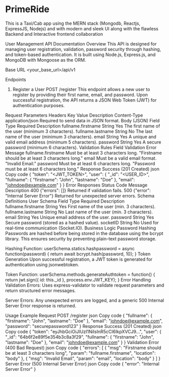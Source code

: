 # PrimeRide
This is a Taxi/Cab app using the MERN stack (Mongodb, Reactjs, ExpressJS, Nodejs) and with modern and sleek UI along with the flawless Backend and  Interactive frontend collaboration



User Management API Documentation
Overview
This API is designed for managing user registration, validation, password security through hashing, and token-based authentication. It is built using Node.js, Express.js, and MongoDB with Mongoose as the ORM.

Base URL
<your_base_url>/api/v1

Endpoints
1. Register a User
POST /register
This endpoint allows a new user to register by providing their first name, email, and password. Upon successful registration, the API returns a JSON Web Token (JWT) for authentication purposes.

Request Parameters
Headers
Key	Value	Description
Content-Type	application/json	Required to send data in JSON format.
Body (JSON)
Field	Type	Required	Description
fullname.firstname	String	Yes	The first name of the user (minimum 3 characters).
fullname.lastname	String	No	The last name of the user (minimum 3 characters).
email	String	Yes	A unique and valid email address (minimum 5 characters).
password	String	Yes	A secure password (minimum 6 characters).
Validation Rules
Field	Validation	Error Message
fullname.firstname	Must be at least 3 characters long.	"Firstname should be at least 3 characters long."
email	Must be a valid email format.	"Invalid Email."
password	Must be at least 6 characters long.	"Password must be at least 6 characters long."
Response
Success (201 Created)
json
Copy code
{
    "token": "<JWT_TOKEN>",
    "user": {
        "_id": "<USER_ID>",
        "fullname": {
            "firstname": "John",
            "lastname": "Doe"
        },
        "email": "johndoe@example.com"
    }
}
Error Responses
Status Code	Message	Description
400	{"errors": [<validation errors>]}	Returned if validation fails.
500	{"error": "Internal Server Error"}	Returned for unexpected server errors.
Schema Definitions
User Schema
Field	Type	Required	Description
fullname.firstname	String	Yes	First name of the user (min. 3 characters).
fullname.lastname	String	No	Last name of the user (min. 3 characters).
email	String	Yes	Unique email address of the user.
password	String	Yes	Secure password (stored as a hashed value).
socketID	String	No	Used for real-time communication (Socket.IO).
Business Logic
Password Hashing
Passwords are hashed before being stored in the database using the bcrypt library. This ensures security by preventing plain-text password storage.

Hashing Function:
userSchema.statics.hashpassword = async function(password) { return await bcrypt.hash(password, 10); }
Token Generation
Upon successful registration, a JWT token is generated for authentication using jsonwebtoken.

Token Function:
userSchema.methods.generateAuthtoken = function() { return jwt.sign({ id: this._id }, process.env.JWT_KEY); }
Error Handling
Validation Errors:
Uses express-validator to validate request parameters and return structured error messages.

Server Errors:
Any unexpected errors are logged, and a generic 500 Internal Server Error response is returned.

Usage Example
Request
POST /register
json
Copy code
{
    "fullname": {
        "firstname": "John",
        "lastname": "Doe"
    },
    "email": "johndoe@example.com",
    "password": "securepassword123"
}
Response
Success (201 Created)
json
Copy code
{
    "token": "eyJhbGciOiJIUzI1NiIsInR5cCI6IkpXVCJ9...",
    "user": {
        "_id": "64b6f2e89f5e354b3c8a3f29",
        "fullname": {
            "firstname": "John",
            "lastname": "Doe"
        },
        "email": "johndoe@example.com"
    }
}
Validation Error (400 Bad Request)
json
Copy code
{
    "errors": [
        {
            "msg": "Firstname should be at least 3 characters long",
            "param": "fullname.firstname",
            "location": "body"
        },
        {
            "msg": "Invalid Email",
            "param": "email",
            "location": "body"
        }
    ]
}
Server Error (500 Internal Server Error)
json
Copy code
{
    "error": "Internal Server Error"
}
